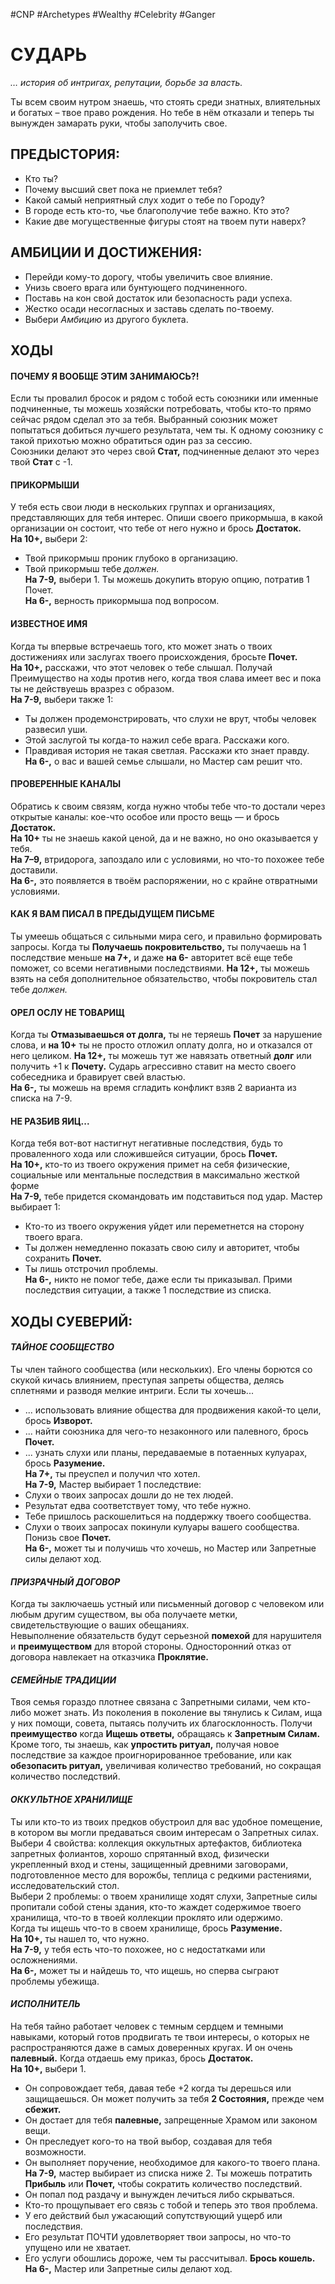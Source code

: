 #CNP #Archetypes #Wealthy #Celebrity #Ganger 

# СУДАРЬ
*… история об интригах, репутации, борьбе за власть.*

Ты всем своим нутром знаешь, что стоять среди знатных, влиятельных и богатых – твое  право рождения. Но тебе в нём отказали и теперь ты вынужден замарать руки, чтобы  заполучить свое. 

## ПРЕДЫСТОРИЯ:  
- Кто ты?  
- Почему высший свет пока не приемлет тебя?  
- Какой самый неприятный слух ходит о тебе по Городу?  
- В городе есть кто-то, чье благополучие тебе важно. Кто это?  
- Какие две могущественные фигуры стоят на твоем пути наверх?

## АМБИЦИИ И ДОСТИЖЕНИЯ:  
 - Перейди кому-то дорогу, чтобы увеличить свое влияние.  
 - Унизь своего врага или бунтующего подчиненного.  
 - Поставь на кон свой достаток или безопасность ради успеха.  
 - Жестко осади несогласных и заставь сделать по-твоему. 
 - Выбери *Амбицию* из другого буклета.  

## ХОДЫ
#### ПОЧЕМУ Я ВООБЩЕ ЭТИМ ЗАНИМАЮСЬ?!
Если ты провалил бросок и рядом с тобой есть союзники или именные подчиненные,  ты можешь хозяйски потребовать, чтобы кто-то прямо сейчас рядом сделал это за  тебя. Выбранный союзник может попытаться добиться лучшего результата, чем ты. К  одному союзнику с такой прихотью можно обратиться один раз за сессию.  
Союзники делают это через свой **Стат,** подчиненные делают это через твой **Стат** с -1.  

#### ПРИКОРМЫШИ
У тебя есть свои люди в нескольких группах и организациях, представляющих для тебя  интерес. Опиши своего прикормыша, в какой организации он состоит, что тебе от него  нужно и брось **Достаток.**  
**На 10+,** выбери 2:  
- Твой прикормыш проник глубоко в организацию. 
- Твой прикормыш тебе *должен.*  
**На 7-9,** выбери 1. Ты можешь докупить вторую опцию, потратив 1 Почет.  
**На 6-,** верность прикормыша под вопросом.  

#### ИЗВЕСТНОЕ ИМЯ
Когда ты впервые встречаешь того, кто может знать о твоих достижениях или заслугах  твоего происхождения, бросьте **Почет.**  
**На 10+,** расскажи, что этот человек о тебе слышал. Получай Преимущество на ходы  против него, когда твоя слава имеет вес и пока ты не действуешь вразрез с образом.  
**На 7-9,** выбери также 1:  
- Ты должен продемонстрировать, что слухи не врут, чтобы человек развесил уши.  
- Этой заслугой ты когда-то нажил себе врага. Расскажи кого.  
- Правдивая история не такая светлая. Расскажи кто знает правду.  
**На 6-,** о вас и вашей семье слышали, но Мастер сам решит что.  

#### ПРОВЕРЕННЫЕ КАНАЛЫ
Обратись к своим связям, когда нужно чтобы тебе что-то достали через открытые  каналы: кое-что особое или просто вещь — и брось **Достаток.**  
**На 10+** ты не знаешь какой ценой, да и не важно, но оно оказывается у тебя.  
**На 7–9,** втридорога, запоздало или с условиями, но что-то похожее тебе доставили.  
**На 6-,** это появляется в твоём распоряжении, но с крайне отвратными условиями.  

#### КАК Я ВАМ ПИСАЛ В ПРЕДЫДУЩЕМ ПИСЬМЕ
Ты умеешь общаться с сильными мира сего, и правильно формировать запросы. Когда ты **Получаешь покровительство,** ты получаешь на 1 последствие меньше **на 7+,**  и даже **на 6-** авторитет всё еще тебе поможет, со всеми негативными последствиями.  **На 12+,** ты можешь взять на себя дополнительное обязательство, чтобы покровитель  стал тебе *должен.*  

#### ОРЕЛ ОСЛУ НЕ ТОВАРИЩ
Когда ты **Отмазываешься от долга,** ты не теряешь **Почет** за нарушение слова, и **на 10+**  ты не просто отложил оплату долга, но и отказался от него целиком. **На 12+,** ты  можешь тут же навязать ответный **долг** или получить +1 к **Почету.** Сударь агрессивно  ставит на место своего собеседника и бравирует свей властью.  
**На 6-,** ты можешь на время сгладить конфликт взяв 2 варианта из списка на 7-9.  

#### НЕ РАЗБИВ ЯИЦ...
Когда тебя вот-вот настигнут негативные последствия, будь то проваленного хода или  сложившейся ситуации, брось **Почет.**  
**На 10+,** кто-то из твоего окружения примет на себя физические, социальные или  ментальные последствия в максимально жесткой форме  
**На 7-9,** тебе придется скомандовать им подставиться под удар. Мастер выбирает 1:  
- Кто-то из твоего окружения уйдет или переметнется на сторону твоего врага.  
- Ты должен немедленно показать свою силу и авторитет, чтобы сохранить **Почет.**  
- Ты лишь отстрочил проблемы.  
**На 6-,** никто не помог тебе, даже если ты приказывал. Прими последствия ситуации, а  также 1 последствие из списка.

## ХОДЫ СУЕВЕРИЙ:
#### *ТАЙНОЕ СООБЩЕСТВО*
Ты член тайного сообщества (или нескольких). Его члены борются со скукой кичась  влиянием, преступая запреты общества, делясь сплетнями и разводя мелкие интриги.  Если ты хочешь...  
- ... использовать влияние общества для продвижения какой-то цели, брось **Изворот.**  
- ... найти союзника для чего-то незаконного или палевного, брось **Почет.**  
- ... узнать слухи или планы, передаваемые в потаенных кулуарах, брось **Разумение.**  
**На 7+,** ты преуспел и получил что хотел.  
**На 7-9,** Мастер выбирает 1 последствие:  
- Слухи о твоих запросах дошли до не тех людей.  
- Результат едва соответствует тому, что тебе нужно.  
- Тебе пришлось раскошелиться на поддержку твоего сообщества.  
- Слухи о твоих запросах покинули кулуары вашего сообщества. Понизь свое **Почет.**  
**На 6-,** может ты и получишь что хочешь, но Мастер или Запретные силы делают ход.  

#### *ПРИЗРАЧНЫЙ ДОГОВОР*
Когда ты заключаешь устный или письменный договор с человеком или любым  другим существом, вы оба получаете метки, свидетельствующие о ваших обещаниях.  
Невыполнение обязательств будут серьезной **помехой** для нарушителя и  **преимуществом** для второй стороны. Односторонний отказ от договора навлекает на  отказчика **Проклятие.**  

#### *СЕМЕЙНЫЕ ТРАДИЦИИ*
Твоя семья гораздо плотнее связана с Запретными силами, чем кто-либо может знать.  Из поколения в поколение вы тянулись к Силам, ища у них помощи, совета, пытаясь  получить их благосклонность. Получи **преимущество** когда **Ищешь ответы,** обращаясь  к **Запретным Силам.**  
Кроме того, ты знаешь, как **упростить ритуал,** получая новое последствие за каждое  проигнорированное требование, или как **обезопасить ритуал,** увеличивая количество  требований, но сокращая количество последствий.  

#### *ОККУЛЬТНОЕ ХРАНИЛИЩЕ*
Ты или кто-то из твоих предков обустроил для вас удобное помещение, в котором вы  могли предаваться своим интересам о Запретных силах.  
Выбери 4 свойства: коллекция оккультных артефактов, библиотека запретных  фолиантов, хорошо спрятанный вход, физически укрепленный вход и стены,  защищенный древними заговорами, подготовленное место для ворожбы, теплица с  редкими растениями, исследовательский стол.  
Выбери 2 проблемы: о твоем хранилище ходят слухи, Запретные силы пропитали  собой стены здания, кто-то жаждет содержимое твоего хранилища, что-то в  твоей коллекции проклято или одержимо.  
Когда ты ищешь что-то в своем хранилище, брось **Разумение.**  
**На 10+,** ты нашел то, что нужно.  
**На 7-9,** у тебя есть что-то похожее, но с недостатками или осложнениями.  
**На 6-,** может ты и найдешь то, что ищешь, но сперва сыграют проблемы убежища.  

#### *ИСПОЛНИТЕЛЬ*
На тебя тайно работает человек с темным сердцем и темными навыками, который  готов продвигать те твои интересы, о которых не распространяются даже в самых  доверенных кругах. И он очень **палевный.** Когда отдаешь ему приказ, брось **Достаток.**  
**На 10+,** выбери 1.  
- Он сопровождает тебя, давая тебе +2 когда ты дерешься или защищаешься. Он  может получить за тебя **2 Состояния,** прежде чем **сбежит.**  
- Он достает для тебя **палевные,** запрещенные Храмом или законом вещи.  
- Он преследует кого-то на твой выбор, создавая для тебя возможности.  
- Он выполняет поручение, необходимое для какого-то твоего плана.  
**На 7-9,** мастер выбирает из списка ниже 2. Ты можешь потратить **Прибыль** или **Почет,**  чтобы сократить количество последствий.  
- Он попал под раздачу и вынужден лечиться либо скрываться.  
- Кто-то прощупывает его связь с тобой и теперь это твоя проблема.  
- У его действий был ужасающий сопутствующий ущерб или последствия.  
- Его результат ПОЧТИ удовлетворяет твои запросы, но что-то упущено или не хватает.  
- Его услуги обошлись дороже, чем ты рассчитывал. **Брось кошель.**  
**На 6-,** Мастер или Запретные силы делают ход. 
